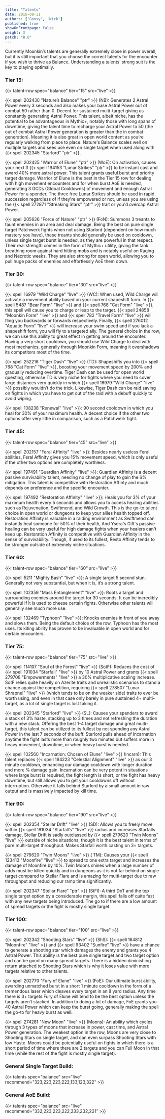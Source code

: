 ```yaml
---
title: "Talents"
date: 2018-08-11
authors: ['Goosy', 'Nick']
published: true
showOnFrontpage: false
weight: 3
patch: "8.0"
---
```


Currently Moonkin’s talents are generally extremely close in power overall, but it is still important that you choose the correct talents for the encounter if you wish to thrive as Balance. Understanding a talents’ strong suit is the key to playing optimally.

### Tier 15:
{{< talent-row spec="balance" tier="15" src="live" >}}

{{< spell 202430 "Nature’s Balance" "ptr" >}} (NB): Generates 2 Astral Power every 3 seconds and also makes your base Astral Power out of combat 50 rather than 0. Decent for sustained multi-target giving us constantly generating Astral Power. This talent, albeit niche, has the potential to be advantageous in Mythic+, notably those with long spans of downtime, giving the talent time to recharge your Astral Power to 50 (the out of combat Astral Power generation is greater than the in combat generation). Meaning it is also great in open world content as you’re regularly walking from place to place. Nature's Balance scales well on multiple targets and sees use even on single target when used along with {{< spell 202345 "Starlord" "ptr" >}}.

{{< spell 202425 "Warrior of Elune" "ptr" >}} (WoE): On activation, causes your next 3 {{< spell 194153 "Lunar Strikes" "ptr" >}} to be instant cast and award 40% more astral power. This talent grants useful burst and priority target damage. Warrior of Elune is the best in the Tier 15 row for dealing with high movement encounters and for when burst AoE is needed, generating 3 GCDs (Global Cooldowns) of movement and enough Astral Power for a spender. The three free Lunar Strikes should be used in rapid succession regardless of if they're empowered or not, unless you are using the {{< spell 272871 "Streaking Stars" "ptr" >}} trait or you'd overcap Astral Power.

{{< spell 205636 "Force of Nature" "ptr" >}} (FoN): Summons 3 treants to taunt enemies in an area and deal damage. Being the best on pure single target Patchwerk fights when not using Starlord (dependent on how much mastery you have), these treants should generally be used on cooldown, unless single target burst is needed, as they are powerful in that respect. Their real strength comes in the form of Mythic+ utility, giving the tank breathing room against hard hitting mobs and is notably useful on Raging and Necrotic weeks. They are also strong for open world, allowing you to pull huge packs of enemies and effortlessly AoE them down.

### Tier 30:
{{< talent-row spec="balance" tier="30" src="live" >}}

{{< spell 16979 "Wild Charge" "live" >}} (WC): When used, Wild Charge will activate a movement ability based on your current shapeshift form. In {{< spell 5487 "Bear Form" "live" >}} and {{< spell 768 "Cat Form" "live" >}}, this spell will cause you to charge or leap to the target. {{< spell 24858 "Moonkin Form" "live" >}} and {{< spell 783 "Travel Form" "live" >}} will fling you backwards or forwards respectively. Finally, {{< spell 276012 "Aquatic Form" "live" >}} will increase your swim speed and if you lack a shapeshift form, you will fly to a targeted ally. The general choice in the row, we can use this ability to great effect in getting around the encounter. Having a very short cooldown, you should use Wild Charge to deal with most mechanics, generally through Moonkin Form, meaning it overshadows its competitors most of the time.

{{< spell 252216 "Tiger Dash" "live" >}} (TD): Shapeshifts you into {{< spell 768 "Cat Form" "live" >}}, boosting your movement speed by 200% and gradually reducing overtime. Tiger Dash can be used for open world questing, otherwise TD is very niche for fights where you need to cover large distances very quickly in which {{< spell 16979 "Wild Charge" "live" >}} possibly wouldn’t do the trick. Likewise, Tiger Dash can be raid saving on fights in which you have to get out of the raid with a debuff quickly to avoid wiping.

{{< spell 108238 "Renewal" "live" >}}: 90 second cooldown in which you heal for 30% of your maximum health. A decent choice if the other two options offer very little in comparison, such as a Patchwerk fight.

### Tier 45:
{{< talent-row spec="balance" tier="45" src="live" >}}

{{< spell 202157 "Feral Affinity" "live" >}}: Besides nearly useless Feral abilities, Feral Affinity gives you 15% movement speed, which is only useful if the other two options are completely worthless.

{{< spell 197491 "Guardian Affinity" "live" >}}: Guardian Affinity is a decent passive survivability talent, needing no change of play to gain the 6% mitigation. This talent is competitive with Restoration Affinty and much depends on preference and the specific encounter.

{{< spell 197492 "Restoration Affinity" "live" >}}: Heals you for 3% of your maximum health every 5 seconds and allows you to access healing abilities such as Rejuvenation, Swiftmend, and Wild Growth. This is the go-to talent choice in open world or dungeons to keep your allies health topped off. Restoration Affinity is valuable in a raiding environment as Swiftmend can instantly heal someone for 50% of their health, And Ysera's Gift's passive healing can be very useful for high damage fights when your healers can't keep up. Restoration Affinity is competitive with Guardian Affinity in the sense of survivability. Though, if used to its fullest, Resto Affinity tends to be stronger outside of extremely niche situations.

### Tier 60:
{{< talent-row spec="balance" tier="60" src="live" >}}

{{< spell 5211 "Mighty Bash" "live" >}}: A single target 5 second stun. Generally not very substantial, but when it is, it’s a strong talent.

{{< spell 102359 "Mass Entanglement" "live" >}}: Roots a target and surrounding enemies around the target for 30 seconds. It can be incredibly powerful if it is used to cheese certain fights. Otherwise other talents will generally see much more use.

{{< spell 132469 "Typhoon" "live" >}}: Knocks enemies in front of you away and slows them. Being the default choice of the row, Typhoon has the most uses. Its kiting ability has proven to be invaluable in open world and for certain encounters.

### Tier 75:
{{< talent-row spec="balance" tier="75" src="live" >}}

{{< spell 114107 "Soul of the Forest" "live" >}} (SotF): Reduces the cost of {{< spell 191034 "Starfall" "live" >}} by 10 Astral Power and grants {{< spell 279708 "Empowerments" "live" >}} a 30% multiplicative scaling increase. SotF relies quite heavily on Azerite traits and unrealistic scenarios to stand a chance against the competition, requiring {{< spell 278507 "Lunar Shrapnel" "live" >}} (which tends to be on the weaker side) traits to ever be worth using, and even in that case only barely in pure sustained 4+ multi-target, as a lot of single target is lost taking it.

{{< spell 202345 "Starlord" "live" >}} (SL): Causes your spenders to award a stack of 3% haste, stacking up to 3 times and not refreshing the duration with a new stack. Offering the best 1-4 target damage and great multi-target, this talent can be utilized to its fullest by not spending any Astral Power in the last 7 seconds of the buff. Starlord pulls ahead of Incarnation anytime the fight lasts more than roughly two minutes but suffers more in heavy movement, downtime, or when heavy burst is needed. 

{{< spell 102560 "Incarnation: Chosen of Elune" "live" >}} (Incarn): This talent replaces {{< spell 194223 "Celestial Alignment" "live" >}} as our 3 minute cooldown, enhancing our damage cooldown with longer duration and more % damage gain. Incarnation can be very potent in situations where large burst is required, the fight length is short, or the fight has heavy downtime, but still allows you to get your cooldowns off without interruption. Otherwise it falls behind Starlord by a small amount in raw output and is massively impacted by kill time.

### Tier 90: 
{{< talent-row spec="balance" tier="90" src="live" >}}

{{< spell 202354 "Stellar Drift" "live" >}} (SD): Allows you to freely move within {{< spell 191034 "Starfall’s" "live" >}} radius and increases Starfalls damage, Stellar Drift is sadly outclassed by {{< spell 279620 "Twin Moons" "live" >}} outside of niche situations, though it is the best talent in terms of pure multi-target throughput. Makes Starfall worth casting on 3+ targets.

{{< spell 279620 "Twin Moons" "live" >}} ( TM): Causes your {{< spell 123413 "Moonfire" "live" >}} to spread to one extra target and increases the damage of Moonfire by 10%. Twin Moons shines when a large number of adds must be killed quickly and in dungeons as it is not far behind on single target compared to Stellar Flare and is amazing for multi-target due to raw throughput and reducing our ramp time significantly.

{{< spell 202347 "Stellar Flare" "ptr" >}} (StFl): A third DoT and the top single target option by a considerable margin, this spell falls off quite fast with any new targets being introduced. The go to if there are a low amount of spread targets or the fight is mostly single target.

### Tier 100:
{{< talent-row spec="balance" tier="100" src="live" >}}

{{< spell 202342 "Shooting Stars" "live" >}} (ShS): {{< spell 164812 "Moonfire" "live" >}} and {{< spell 93402 "Sunfire" "live" >}} have a chance to generate a shooting star which damages the enemy and grants you 4 Astral Power. This ability is the best pure single target and two target option and can be good on many spread targets. There is a hidden diminishing return attached to Shooting Stars which is why it loses value with more targets relative to other talents.

{{< spell 202770 "Fury of Elune" "live" >}} (FoE): Our ultimate burst ability, awarding unmatched burst in a short 1 minute cooldown in the form of a tremendous laser which cleaves every target in an 8 yard radius. Any time there is 3+ targets Fury of Elune will tend to be the best option unless the targets aren’t stacked. In addition to doing a lot of damage, FoE grants you 40 Astral Power which can keep the burst going, generally making the spell the go-to for heavy burst as well.

{{< spell 274281 "New Moon" "live" >}} (Moons): An ability which cycles through 3 types of moons that increase in power, cast time, and Astral Power generation. The weakest option in the row, Moons are very close to Shooting Stars on single target, and can even surpass Shooting Stars with low Haste. Moons could be potentially useful on fights in which there is a short period of time where there are 2 targets and you can Full Moon in that time (while the rest of the fight is mostly single target).


### General Single Target Build:

{{< talents spec="balance" src="live" recommend="323,223,223,222,133,123,322" >}}

### General AoE Build:

{{< talents spec="balance" src="live" recommend="332,223,223,222,233,232,231" >}}
